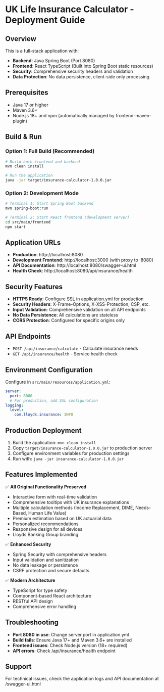 # UK Life Insurance Calculator - Deployment Guide

## Overview
This is a full-stack application with:
- **Backend**: Java Spring Boot (Port 8080)
- **Frontend**: React TypeScript (Built into Spring Boot static resources)
- **Security**: Comprehensive security headers and validation
- **Data Protection**: No data persistence, client-side only processing

## Prerequisites
- Java 17 or higher
- Maven 3.6+
- Node.js 18+ and npm (automatically managed by frontend-maven-plugin)

## Build & Run

### Option 1: Full Build (Recommended)
```bash
# Build both frontend and backend
mvn clean install

# Run the application
java -jar target/insurance-calculator-1.0.0.jar
```

### Option 2: Development Mode
```bash
# Terminal 1: Start Spring Boot backend
mvn spring-boot:run

# Terminal 2: Start React frontend (development server)
cd src/main/frontend
npm start
```

## Application URLs
- **Production**: http://localhost:8080
- **Development Frontend**: http://localhost:3000 (with proxy to :8080)
- **API Documentation**: http://localhost:8080/swagger-ui.html
- **Health Check**: http://localhost:8080/api/insurance/health

## Security Features
- **HTTPS Ready**: Configure SSL in application.yml for production
- **Security Headers**: X-Frame-Options, X-XSS-Protection, CSP, etc.
- **Input Validation**: Comprehensive validation on all API endpoints
- **No Data Persistence**: All calculations are stateless
- **CORS Protection**: Configured for specific origins only

## API Endpoints
- `POST /api/insurance/calculate` - Calculate insurance needs
- `GET /api/insurance/health` - Service health check

## Environment Configuration
Configure in `src/main/resources/application.yml`:
```yaml
server:
  port: 8080
  # For production, add SSL configuration
logging:
  level:
    com.lloyds.insurance: INFO
```

## Production Deployment
1. Build the application: `mvn clean install`
2. Copy `target/insurance-calculator-1.0.0.jar` to production server
3. Configure environment variables for production settings
4. Run with: `java -jar insurance-calculator-1.0.0.jar`

## Features Implemented
✅ **All Original Functionality Preserved**
- Interactive form with real-time validation
- Comprehensive tooltips with UK insurance explanations
- Multiple calculation methods (Income Replacement, DIME, Needs-Based, Human Life Value)
- Premium estimation based on UK actuarial data
- Personalized recommendations
- Responsive design for all devices
- Lloyds Banking Group branding

✅ **Enhanced Security**
- Spring Security with comprehensive headers
- Input validation and sanitization
- No data leakage or persistence
- CSRF protection and secure defaults

✅ **Modern Architecture**
- TypeScript for type safety
- Component-based React architecture
- RESTful API design
- Comprehensive error handling

## Troubleshooting
- **Port 8080 in use**: Change server.port in application.yml
- **Build fails**: Ensure Java 17+ and Maven 3.6+ are installed
- **Frontend issues**: Check Node.js version (18+ required)
- **API errors**: Check /api/insurance/health endpoint

## Support
For technical issues, check the application logs and API documentation at /swagger-ui.html 
